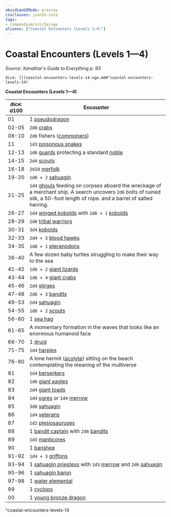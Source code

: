 ```yaml
---
obsidianUIMode: preview
cssclasses: json5e-note
tags:
- compendium/src/5e/xge
aliases: ["Coastal Encounters (Levels 1—4)"]
---
```

# Coastal Encounters (Levels 1—4)
*Source: Xanathar's Guide to Everything p. 93* 

`dice: [](coastal-encounters-levels-14-xge.md#^coastal-encounters-levels-14)`

**Coastal Encounters (Levels 1—4)**

| dice: d100 | Encounter |
|------------|-----------|
| 01 | 1 [pseudodragon](/3-Mechanics/CLI/bestiary/dragon/pseudodragon.md) |
| 02-05 | `2d8` [crabs](/3-Mechanics/CLI/bestiary/beast/crab.md) |
| 06-10 | `2d6` fishers ([commoners](/3-Mechanics/CLI/bestiary/humanoid/commoner.md)) |
| 11 | `1d3` [poisonous snakes](/3-Mechanics/CLI/bestiary/beast/poisonous-snake.md) |
| 12-13 | `1d6` [guards](/3-Mechanics/CLI/bestiary/humanoid/guard.md) protecting a standard [noble](/3-Mechanics/CLI/bestiary/humanoid/noble.md) |
| 14-15 | `2d4` [scouts](/3-Mechanics/CLI/bestiary/humanoid/scout.md) |
| 16-18 | `2d10` [merfolk](/3-Mechanics/CLI/bestiary/humanoid/merfolk.md) |
| 19-20 | `1d6 + 2` [sahuagin](/3-Mechanics/CLI/bestiary/humanoid/sahuagin.md) |
| 21-25 | `1d4` [ghouls](/3-Mechanics/CLI/bestiary/undead/ghoul.md) feeding on corpses aboard the wreckage of a merchant ship. A search uncovers `2d6` bolts of ruined silk, a 50-foot length of rope. and a barrel of salted herring. |
| 26-27 | `1d4` [winged kobolds](/3-Mechanics/CLI/bestiary/humanoid/winged-kobold.md) with `1d6 + 1` [kobolds](/3-Mechanics/CLI/bestiary/humanoid/kobold.md) |
| 28-29 | `2d6` [tribal warriors](/3-Mechanics/CLI/bestiary/humanoid/tribal-warrior.md) |
| 30-31 | `3d4` [kobolds](/3-Mechanics/CLI/bestiary/humanoid/kobold.md) |
| 32-33 | `2d4 + 5` [blood hawks](/3-Mechanics/CLI/bestiary/beast/blood-hawk.md) |
| 34-35 | `1d8 + 1` [pteranodons](/3-Mechanics/CLI/bestiary/beast/pteranodon.md) |
| 36-40 | A few dozen baby turtles struggling to make their way to the sea |
| 41-42 | `1d6 + 2` [giant lizards](/3-Mechanics/CLI/bestiary/beast/giant-lizard.md) |
| 43-44 | `1d6 + 4` [giant crabs](/3-Mechanics/CLI/bestiary/beast/giant-crab.md) |
| 45-46 | `2d4` [stirges](/3-Mechanics/CLI/bestiary/beast/stirge.md) |
| 47-48 | `2d6 + 3` [bandits](/3-Mechanics/CLI/bestiary/humanoid/bandit.md) |
| 49-53 | `2d4` [sahuagin](/3-Mechanics/CLI/bestiary/humanoid/sahuagin.md) |
| 54-55 | `1d6 + 2` [scouts](/3-Mechanics/CLI/bestiary/humanoid/scout.md) |
| 56-60 | 1 [sea hag](/3-Mechanics/CLI/bestiary/fey/sea-hag.md) |
| 61-65 | A momentary formation in the waves that looks like an enormous humanoid face |
| 66-70 | 1 [druid](/3-Mechanics/CLI/bestiary/humanoid/druid.md) |
| 71-75 | `1d4` [harpies](/3-Mechanics/CLI/bestiary/monstrosity/harpy.md) |
| 76-80 | A lone hermit ([acolyte](/3-Mechanics/CLI/bestiary/humanoid/acolyte.md)) sitting on the beach contemplating the meaning of the multiverse |
| 81 | `1d4` [berserkers](/3-Mechanics/CLI/bestiary/humanoid/berserker.md) |
| 82 | `1d6` [giant eagles](/3-Mechanics/CLI/bestiary/beast/giant-eagle.md) |
| 83 | `2d4` [giant toads](/3-Mechanics/CLI/bestiary/beast/giant-toad.md) |
| 84 | `1d4` [ogres](/3-Mechanics/CLI/bestiary/giant/ogre.md) or `1d4` [merrow](/3-Mechanics/CLI/bestiary/monstrosity/merrow.md) |
| 85 | `3d6` [sahuagin](/3-Mechanics/CLI/bestiary/humanoid/sahuagin.md) |
| 86 | `1d4` [veterans](/3-Mechanics/CLI/bestiary/humanoid/veteran.md) |
| 87 | `1d2` [plesiosauruses](/3-Mechanics/CLI/bestiary/beast/plesiosaurus.md) |
| 88 | 1 [bandit captain](/3-Mechanics/CLI/bestiary/humanoid/bandit-captain.md) with `2d6` [bandits](/3-Mechanics/CLI/bestiary/humanoid/bandit.md) |
| 89 | `1d3` [manticores](/3-Mechanics/CLI/bestiary/monstrosity/manticore.md) |
| 90 | 1 [banshee](/3-Mechanics/CLI/bestiary/undead/banshee.md) |
| 91-92 | `1d4 + 3` [griffons](/3-Mechanics/CLI/bestiary/monstrosity/griffon.md) |
| 93-94 | 1 [sahuagin priestess](/3-Mechanics/CLI/bestiary/humanoid/sahuagin-priestess.md) with `1d3` [merrow](/3-Mechanics/CLI/bestiary/monstrosity/merrow.md) and `2d6` [sahuagin](/3-Mechanics/CLI/bestiary/humanoid/sahuagin.md) |
| 95-96 | 1 [sahuagin baron](/3-Mechanics/CLI/bestiary/humanoid/sahuagin-baron.md) |
| 97-98 | 1 [water elemental](/3-Mechanics/CLI/bestiary/elemental/water-elemental.md) |
| 99 | 1 [cyclops](/3-Mechanics/CLI/bestiary/giant/cyclops.md) |
| 00 | 1 [young bronze dragon](/3-Mechanics/CLI/bestiary/dragon/young-bronze-dragon.md) |
^coastal-encounters-levels-14